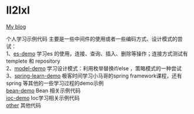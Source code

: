 # ll2lxl 
   [My blog](https://blog.csdn.net/weixin_40705080)
   
   个人学习示例代码 主要是一些中间件的使用或者一些编码方式、设计模式的尝试：  
   1、[es-demo](https://github.com/ll2lxl/demo/tree/develop/middleware-demo/es-demo) 学习es 的使用，连接、查询、插入、删除等操作；连接方式测试有templete 和 repository  
   2、[model-demo](https://github.com/ll2lxl/demo/tree/develop/middleware-demo/model-demo) 学习设计模式：利用枚举替换if/else ，策略模式的一种尝试    
   3、[spring-learn-demo](https://github.com/ll2lxl/demo/tree/develop/middleware-demo/spring-learn-demo) 极客时间学习小马哥的spring framework课程，还有spring 等其他的一些学习过程的demo示例     
        [bean-demo](https://github.com/ll2lxl/demo/tree/develop/middleware-demo/spring-learn-demo/bean-demo) Bean 相关示例代码    
        [ioc-demo](https://github.com/ll2lxl/demo/tree/develop/middleware-demo/spring-learn-demo/ioc-demo) Ioc学习相关示例代码  
        [other](https://github.com/ll2lxl/demo/tree/develop/middleware-demo/spring-learn-demo/other) 其他代码
